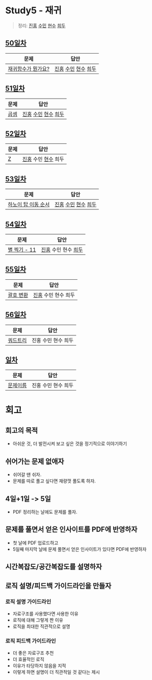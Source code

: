 # Study5 - 재귀
> 정리: [진홍](self_study/kjh.pdf) [수민](self_study/ysm.pdf) [현수](self_study/hhs.md) [희두](self_study/jhd.md)

## [50일차](Day50)

| 문제                 | 답안                |
| -------------------- | ------------------- |
| [재귀함수가 뭔가요?](https://www.acmicpc.net/problem/17478) | [진홍](Day50/kjh.kt) [수민](Day50/ysm.cpp) [현수](Day50/hhs.java) [희두](Day50/jhd.cpp) |

## [51일차](Day51)

| 문제                 | 답안                |
| -------------------- | ------------------- |
| [곱셈](https://www.acmicpc.net/problem/1629) | [진홍](Day51/kjh.kt) [수민](Day51/ysm.cpp) [현수](Day51/hhs.java) [희두](Day51/jhd.cpp) |

## [52일차](Day52)

| 문제                 | 답안                |
| -------------------- | ------------------- |
| [Z](https://www.acmicpc.net/problem/1074) | [진홍](Day52/kjh.kt) 수민 [현수](Day52/hhs.md) 희두 |

## [53일차](Day53)

| 문제                 | 답안                |
| -------------------- | ------------------- |
| [하노이 탑 이동 순서](https://www.acmicpc.net/problem/11729) | [진홍](Day53/kjh.kt) [수민](Day53/ysm.cpp) [현수](Day53/hhs.java) [희두](Day53/jhd.cpp) |

## [54일차](Day54)

| 문제                 | 답안                |
| -------------------- | ------------------- |
| [별 찍기 - 11](https://www.acmicpc.net/problem/2448) | [진홍](Day54/kjh.kt) 수민 현수 [희두](Day54/jhd.cpp) |

## [55일차](Day55)

| 문제                 | 답안                |
| -------------------- | ------------------- |
| [괄호 변환](https://school.programmers.co.kr/learn/courses/30/lessons/60058) | [진홍](Day55/kjh.kt) 수민 현수 희두 |

## [56일차](Day56)

| 문제                 | 답안                |
| -------------------- | ------------------- |
| [쿼드트리](https://www.acmicpc.net/problem/1992) | 진홍 수민 현수 희두 |

## [일차](Day)

| 문제                 | 답안                |
| -------------------- | ------------------- |
| [문제이름](문제링크) | 진홍 수민 현수 희두 |

# 회고

## 회고의 목적
* 아쉬운 것, 더 발전시켜 보고 싶은 것을 정기적으로 이야기하기

## 쉬어가는 문제 없애자
* 쉬어갈 땐 쉬자.
* 문제를 따로 풀고 싶다면 재량껏 풀도록 하자.

## 4일+1일 -> 5일
* PDF 정리하는 날에도 문제를 풀자.

## 문제를 풀면서 얻은 인사이트를 PDF에 반영하자
* 첫 날에 PDF 업로드하고
* 5일째 마지막 날에 문제 풀면서 얻은 인사이트가 있다면 PDF에 반영하자

## 시간복잡도/공간복잡도를 설명하자

## 로직 설명/피드백 가이드라인을 만들자

### 로직 설명 가이드라인
* 자료구조를 사용했다면 사용한 이유
* 로직에 대해 그렇게 짠 이유
* 로직을 최대한 직관적으로 설명

### 로직 피드백 가이드라인
* 더 좋은 자료구조 추천
* 더 효율적인 로직
* 이유가 타당하지 않음을 지적
* 이렇게 하면 설명이 더 직관적일 것 같다는 제시

